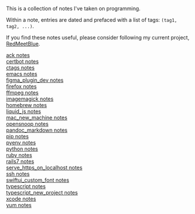 This is a collection of notes I've taken on programming.  
  
Within a note, entries are dated and prefaced with a list of tags: `(tag1, tag2, ...)`.  
  
If you find these notes useful, please consider following my current project, [RedMeetBlue](https://www.redmeetblue.com).  
  
[ack notes](notes/ack.html)  
[certbot notes](notes/certbot.html)  
[ctags notes](notes/ctags.html)  
[emacs notes](notes/emacs.html)  
[figma_plugin_dev notes](notes/figma_plugin_dev.html)  
[firefox notes](notes/firefox.html)  
[ffmpeg notes](notes/ffmpeg.html)  
[imagemagick notes](notes/imagemagick.html)  
[homebrew notes](notes/homebrew.html)  
[liquid_js notes](notes/liquid_js.html)  
[mac_new_machine notes](notes/mac_new_machine.html)  
[opensnoop notes](notes/opensnoop.html)  
[pandoc_markdown notes](notes/pandoc_markdown.html)  
[pip notes](notes/pip.html)  
[pyenv notes](notes/pyenv.html)  
[python notes](notes/python.html)  
[ruby notes](notes/ruby.html)  
[rails7 notes](notes/rails7.html)  
[serve_https_on_localhost notes](notes/serve_https_on_localhost.html)  
[ssh notes](notes/ssh.html)  
[swiftui_custom_font notes](notes/swiftui_custom_font.html)  
[typescript notes](notes/typescript.html)  
[typescript_new_project notes](notes/typescript_new_project.html)  
[xcode notes](notes/xcode.html)  
[yum notes](notes/yum.html)  
